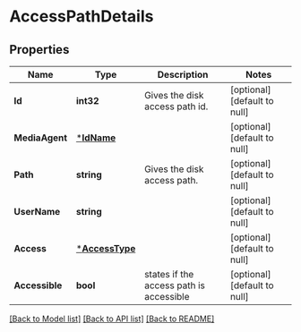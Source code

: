 # AccessPathDetails

## Properties
Name | Type | Description | Notes
------------ | ------------- | ------------- | -------------
**Id** | **int32** | Gives the disk access path id. | [optional] [default to null]
**MediaAgent** | [***IdName**](IdName.md) |  | [optional] [default to null]
**Path** | **string** | Gives the disk access path. | [optional] [default to null]
**UserName** | **string** |  | [optional] [default to null]
**Access** | [***AccessType**](AccessType.md) |  | [optional] [default to null]
**Accessible** | **bool** | states if the access path is accessible | [optional] [default to null]

[[Back to Model list]](../README.md#documentation-for-models) [[Back to API list]](../README.md#documentation-for-api-endpoints) [[Back to README]](../README.md)

